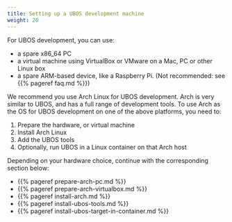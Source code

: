 ```yaml
---
title: Setting up a UBOS development machine
weight: 20
---
```


For UBOS development, you can use:

* a spare x86_64 PC
* a virtual machine using VirtualBox or VMware on a Mac, PC or other Linux box
* a spare ARM-based device, like a Raspberry Pi. (Not recommended: see {{% pageref faq.md %}})

We recommend you use Arch Linux for UBOS development. Arch is very similar to UBOS, and
has a full range of development tools. To use Arch as the OS for UBOS development on one
of the above platforms, you need to:

1. Prepare the hardware, or virtual machine
2. Install Arch Linux
3. Add the UBOS tools
4. Optionally, run UBOS in a Linux container on that Arch host

Depending on your hardware choice, continue with the corresponding section below:

* {{% pageref prepare-arch-pc.md %}}
* {{% pageref prepare-arch-virtualbox.md %}}
* {{% pageref install-arch.md %}}
* {{% pageref install-ubos-tools.md %}}
* {{% pageref install-ubos-target-in-container.md %}}
